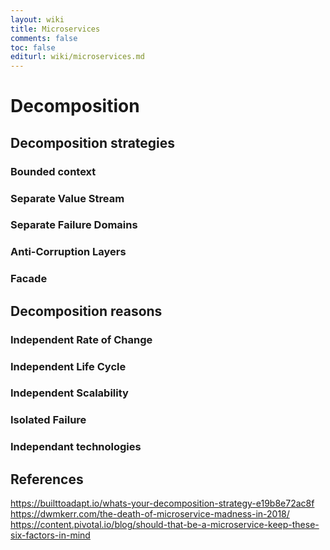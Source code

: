 ```yaml
---
layout: wiki
title: Microservices
comments: false
toc: false
editurl: wiki/microservices.md
---
```


# Decomposition
## Decomposition strategies

### Bounded context
### Separate Value Stream
### Separate Failure Domains
### Anti-Corruption Layers
### Facade

## Decomposition reasons
### Independent Rate of Change
### Independent Life Cycle
### Independent Scalability
### Isolated Failure
### Independant technologies

## References 
https://builttoadapt.io/whats-your-decomposition-strategy-e19b8e72ac8f
https://dwmkerr.com/the-death-of-microservice-madness-in-2018/
https://content.pivotal.io/blog/should-that-be-a-microservice-keep-these-six-factors-in-mind
